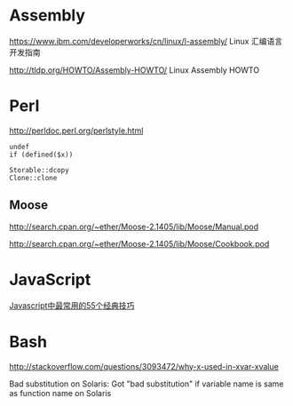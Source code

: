 # Assembly

https://www.ibm.com/developerworks/cn/linux/l-assembly/  Linux 汇编语言开发指南

http://tldp.org/HOWTO/Assembly-HOWTO/  Linux Assembly HOWTO


# Perl

http://perldoc.perl.org/perlstyle.html

```
undef
if (defined($x))

Storable::dcopy
Clone::clone
```

## Moose

http://search.cpan.org/~ether/Moose-2.1405/lib/Moose/Manual.pod

http://search.cpan.org/~ether/Moose-2.1405/lib/Moose/Cookbook.pod


# JavaScript

[Javascript中最常用的55个经典技巧](http://topic.csdn.net/u/20091109/10/379ceb1b-4554-4677-8df0-142bd098ea36.html)


# Bash

http://stackoverflow.com/questions/3093472/why-x-used-in-xvar-xvalue

Bad substitution on Solaris: Got "bad substitution" if variable name is same as function name on Solaris
